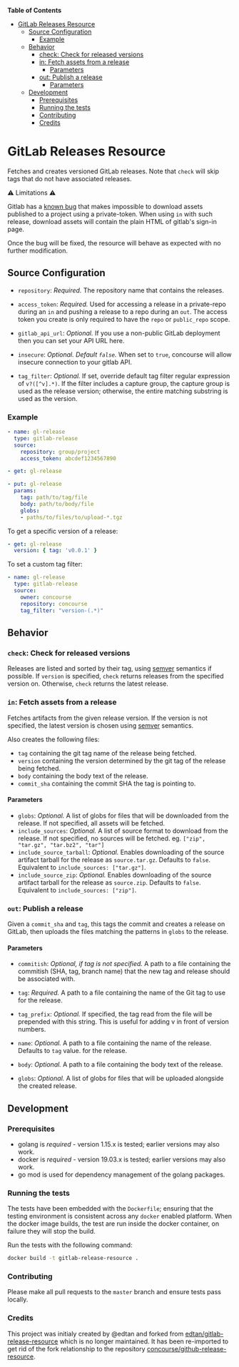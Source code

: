 <!-- markdown-toc start - Don't edit this section. Run M-x markdown-toc-refresh-toc -->
**Table of Contents**

- [GitLab Releases Resource](#gitlab-releases-resource)
    - [Source Configuration](#source-configuration)
        - [Example](#example)
    - [Behavior](#behavior)
        - [check: Check for released versions](#check-check-for-released-versions)
        - [in: Fetch assets from a release](#in-fetch-assets-from-a-release)
            - [Parameters](#parameters)
        - [out: Publish a release](#out-publish-a-release)
            - [Parameters](#parameters-1)
    - [Development](#development)
        - [Prerequisites](#prerequisites)
        - [Running the tests](#running-the-tests)
        - [Contributing](#contributing)
        - [Credits](#credits)

<!-- markdown-toc end -->


# GitLab Releases Resource

Fetches and creates versioned GitLab releases.   Note that `check` will skip tags that do not have associated releases.

:warning: Limitations :warning:

Gitlab has a [known bug](https://gitlab.com/gitlab-org/gitlab/-/issues/28978) that makes impossible to download assets published to a project using a private-token. When using `in` with such release, download assets will contain the plain HTML of gitlab's sign-in page. 

Once the bug will be fixed, the resource will behave as expected with no further modification.

## Source Configuration

* `repository`: *Required.* The repository name that contains the releases.

* `access_token`: *Required.* Used for accessing a release in a private-repo
   during an `in` and pushing a release to a repo during an `out`. The access
   token you create is only required to have the `repo` or `public_repo` scope.

* `gitlab_api_url`: *Optional.* If you use a non-public GitLab deployment then
  you can set your API URL here.

* `insecure`: *Optional. Default `false`.* When set to `true`, concourse will allow
  insecure connection to your gitlab API.

* `tag_filter`: *Optional.* If set, override default tag filter regular
  expression of `v?([^v].*)`. If the filter includes a capture group, the capture
  group is used as the release version; otherwise, the entire matching substring
  is used as the version.

### Example

``` yaml
- name: gl-release
  type: gitlab-release
  source:
    repository: group/project
    access_token: abcdef1234567890
```

``` yaml
- get: gl-release
```

``` yaml
- put: gl-release
  params:
    tag: path/to/tag/file
    body: path/to/body/file
    globs:
    - paths/to/files/to/upload-*.tgz
```

To get a specific version of a release:

``` yaml
- get: gl-release
  version: { tag: 'v0.0.1' }
```

To set a custom tag filter:

```yaml
- name: gl-release
  type: gitlab-release
  source:
    owner: concourse
    repository: concourse
    tag_filter: "version-(.*)"
```

## Behavior

### `check`: Check for released versions

Releases are listed and sorted by their tag, using
[semver](http://semver.org) semantics if possible. If `version` is specified, `check` returns releases from the specified version on. Otherwise, `check` returns the latest release.

### `in`: Fetch assets from a release

Fetches artifacts from the given release version. If the version is not
specified, the latest version is chosen using [semver](http://semver.org)
semantics.

Also creates the following files:

* `tag` containing the git tag name of the release being fetched.
* `version` containing the version determined by the git tag of the release being fetched.
* `body` containing the body text of the release.
* `commit_sha` containing the commit SHA the tag is pointing to.

#### Parameters

* `globs`: *Optional.* A list of globs for files that will be downloaded from
  the release. If not specified, all assets will be fetched.
* `include_sources`: *Optional.* A list of source format to download from
  the release. If not specified, no sources will be fetched. eg. `["zip", "tar.gz",
  "tar.bz2", "tar"]`
* `include_source_tarball`: *Optional.* Enables downloading of the source artifact tarball
   for the release as `source.tar.gz`.  Defaults to `false`. Equivalent to
   `include_sources: ["tar.gz"]`.
* `include_source_zip`: *Optional.* Enables downloading of the source artifact tarball
   for the release as `source.zip`.  Defaults to `false`. Equivalent to
   `include_sources: ["zip"]`.

### `out`: Publish a release

Given a `commit_sha` and  `tag`, this tags the commit and creates a release on GitLab, then uploads the files
matching the patterns in `globs` to the release.

#### Parameters

* `commitish`: *Optional, if tag is not specified.* A path to a file containing the commitish (SHA, tag,
  branch name) that the new tag and release should be associated with.

* `tag`: *Required.* A path to a file containing the name of the Git tag to use
  for the release.

* `tag_prefix`: *Optional.*  If specified, the tag read from the file will be
prepended with this string. This is useful for adding v in front of version numbers.

* `name`: *Optional.* A path to a file containing the name of the release. Defaults to `tag` value.
  for the release.

* `body`: *Optional.* A path to a file containing the body text of the release.

* `globs`: *Optional.* A list of globs for files that will be uploaded alongside
  the created release.

## Development

### Prerequisites

* golang is *required* - version 1.15.x is tested; earlier versions may also
  work.
* docker is *required* - version 19.03.x is tested; earlier versions may also
  work.
* go mod is used for dependency management of the golang packages.

### Running the tests

The tests have been embedded with the `Dockerfile`; ensuring that the testing
environment is consistent across any `docker` enabled platform. When the docker
image builds, the test are run inside the docker container, on failure they
will stop the build.

Run the tests with the following command:

```sh
docker build -t gitlab-release-resource .
```

### Contributing

Please make all pull requests to the `master` branch and ensure tests pass
locally.

### Credits

This project was initialy created by @edtan and forked from [edtan/gitlab-release-resource](https://github.com/concourse/github-release-resource) which is no longer maintained. It has been re-imported to get rid of the fork relationship to the repository [concourse/github-release-resource](https://github.com/concourse/github-release-resource).



<!-- Local Variables: -->
<!-- ispell-local-dictionary: "american" -->
<!-- End: -->
